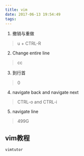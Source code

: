 ```yaml
---
title: vim
date: 2017-06-13 19:54:49
tags:
---
```

1. 撤销与重做
>u + CTRL-R
2. Change entire line
>cc
3. 到行首
>0
4. navigate back and navigate next
>CTRL-o and CTRL-i
5. navigate line
>499G


## vim教程
```
vimtutor
```
